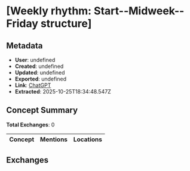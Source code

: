 # \[Weekly rhythm: Start--Midweek--Friday structure\]

## Metadata

- **User**: undefined
- **Created**: undefined
- **Updated**: undefined
- **Exported**: undefined
- **Link**: [ChatGPT](undefined)
- **Extracted**: 2025-10-25T18:34:48.547Z

## Concept Summary

**Total Exchanges**: 0

| Concept | Mentions | Locations |
|---------|----------|----------|

## Exchanges

